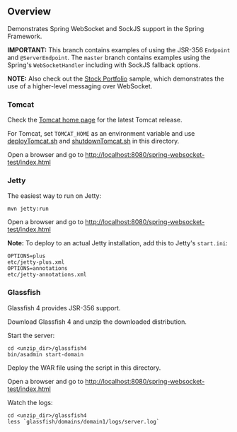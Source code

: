 ## Overview

Demonstrates Spring WebSocket and SockJS support in the Spring Framework.

**IMPORTANT:** This branch contains examples of using the JSR-356 `Endpoint` and `@ServerEndpoint`. The `master` branch contains examples using the Spring's `WebSocketHandler` including with SockJS fallback options.

**NOTE:** Also check out the [Stock Portfolio](https://github.com/rstoyanchev/spring-websocket-portfolio) sample, which demonstrates the use of a higher-level messaging over WebSocket.

### Tomcat

Check the [Tomcat home page](http://tomcat.apache.org/) for the latest Tomcat release.

For Tomcat, set `TOMCAT_HOME` as an environment variable and use [deployTomcat.sh](https://github.com/rstoyanchev/spring-websocket-test/blob/master/deployTomcat.sh) and [shutdownTomcat.sh](https://github.com/rstoyanchev/spring-websocket-test/blob/master/shutdownTomcat.sh) in this directory.

Open a browser and go to <http://localhost:8080/spring-websocket-test/index.html>

### Jetty

The easiest way to run on Jetty:

    mvn jetty:run

Open a browser and go to <http://localhost:8080/spring-websocket-test/index.html>

**Note:** To deploy to an actual Jetty installation, add this to Jetty's `start.ini`:

    OPTIONS=plus
    etc/jetty-plus.xml
    OPTIONS=annotations
    etc/jetty-annotations.xml

### Glassfish

Glassfish 4 provides JSR-356 support.

Download Glassfish 4 and unzip the downloaded distribution.

Start the server:

    cd <unzip_dir>/glassfish4
    bin/asadmin start-domain

Deploy the WAR file using the script in this directory.

Open a browser and go to <http://localhost:8080/spring-websocket-test/index.html>

Watch the logs:

    cd <unzip_dir>/glassfish4
    less `glassfish/domains/domain1/logs/server.log`


